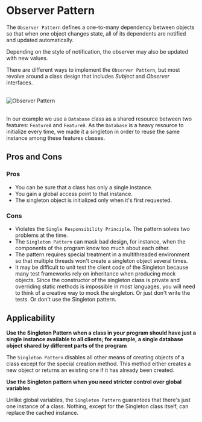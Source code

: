 Observer Pattern
======================

The `Observer Pattern` defines a one-to-many dependency between objects so that when one object changes state, all of its
dependents are notified and updated automatically.

Depending on the style of notification, the observer may also be updated with new values. 

There are different ways to implement the `Observer Pattern`, but most revolve around a class design that includes *Subject*
and *Observer* interfaces.

<br />![Observer Pattern](https://upload.wikimedia.org/wikipedia/commons/thumb/a/a8/Observer_w_update.svg/500px-Observer_w_update.svg.png)<br /><br />

In our example we use a `Database` class as a shared resource between two features: `FeatureA` and `FeatureB`. As the `Database`
is a heavy resource to initialize every time, we made it a singleton in order to reuse the same instance among these 
features classes.

## Pros and Cons

### Pros

+ You can be sure that a class has only a single instance.
+ You gain a global access point to that instance.
+ The singleton object is initialized only when it's first requested.

### Cons

+ Violates the `Single Responsibility Principle`. The pattern solves two problems at the time.
+ The `Singleton Pattern` can mask bad design, for instance, when the components of the program know too much about each other.
+ The pattern requires special treatment in a multithreaded environment so that multiple threads won't create a singleton 
object several times.
+ It may be difficult to unit test the client code of the Singleton because many test frameworks rely on inheritance when
producing mock objects. Since the constructor of the singleton class is private and overriding static methods is impossible
in most languages, you will need to think of a creative way to mock the singleton. Or just don't write the tests. Or don't
use the Singleton pattern.


## Applicability

**Use the Singleton Pattern when a class in your program should have just a single instance available to all clients; for
example, a single database object shared by different parts of the program**

The `Singleton Pattern` disables all other means of creating objects of a class except for the special creation method.
This method either creates a new object or returns an existing one if it has already been created.

**Use the Singleton pattern when you need stricter control over global variables**

Unlike global variables, the `Singleton Pattern` guarantees that there's just one instance of a class. Nothing, except
for the Singleton class itself, can replace the cached instance.


